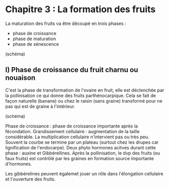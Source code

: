 # Chapitre 3 : La formation des fruits

La maturation des fruits va être découpé en trois phases :

* phase de croissance
* phase de maturation
* phase de sénescence

(schéma)

## I) Phase de croissance du fruit charnu ou nouaison

C'est la phase de transformation de l'ovaire en fruit, elle est déclenchée par la pollinisation ce qui donne des fruits parthénocarpique. Cela se fait de façon naturelle (banane) ou chez le raisin (sans graine) transformé pour ne pas qui est de graine à l'intérieur.

(schéma)

Phase de croissance : phase de croissance importante après la fécondation. Grandissement cellulaire : augmentation de la taille considérable. La multiplication cellulaire n'intervient pas ou très peu. Souvent la courbe se termine par un plateau (surtout chez les drupes car lignification de l'endocarpe). Deux phyto hormones acitves durant cette phase : auxine et Gibbérellines. Après la pollinisation, le dvp des fruits (ou faux fruits) est contrôlé par les graines en formation source importante d'hormones.

Les gibbérelines peuvent égalemet jouer un rôle dans l'élongation cellulaire et l'ouverture des fruits.

